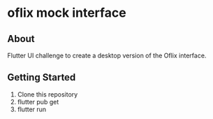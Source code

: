 # oflix mock interface

## About
Flutter UI challenge to create a desktop version of the Oflix interface.

## Getting Started

1. Clone this repository
2. flutter pub get
3. flutter run


